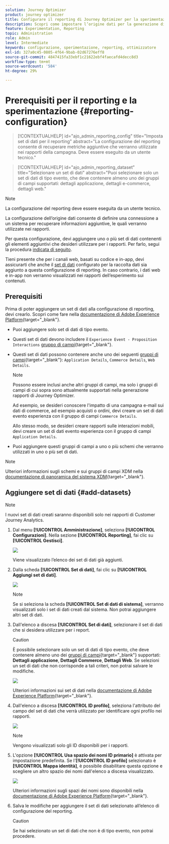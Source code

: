 ```yaml
---
solution: Journey Optimizer
product: journey optimizer
title: Configurare il reporting di Journey Optimizer per la sperimentazione
description: Scopri come impostare l’origine dati per la generazione di rapporti
feature: Experimentation, Reporting
topic: Administration
role: Admin
level: Intermediate
keywords: configurazione, sperimentazione, reporting, ottimizzatore
exl-id: 327a0c45-0805-4f64-9bab-02d67276eff8
source-git-commit: 4847415fa33ebf1c21622ebf4faecafd4decc8d3
workflow-type: tm+mt
source-wordcount: '584'
ht-degree: 29%

---
```


# Prerequisiti per il reporting e la sperimentazione {#reporting-configuration}

>[!CONTEXTUALHELP]
>id="ajo_admin_reporting_config"
>title="Imposta set di dati per il reporting"
>abstract="La configurazione del reporting consente di recuperare metriche aggiuntive che verranno utilizzate nei rapporti della campagna. Deve essere eseguito da un utente tecnico."

>[!CONTEXTUALHELP]
>id="ajo_admin_reporting_dataset"
>title="Selezionare un set di dati"
>abstract="Puoi selezionare solo un set di dati di tipo evento, che deve contenere almeno uno dei gruppi di campi supportati: dettagli applicazione, dettagli e-commerce, dettagli web."

>[!NOTE]
>
>La configurazione del reporting deve essere eseguita da un utente tecnico.

La configurazione dell’origine dati consente di definire una connessione a un sistema per recuperare informazioni aggiuntive, le quali verranno utilizzate nei rapporti.

Per questa configurazione, devi aggiungere uno o più set di dati contenenti gli elementi aggiuntivi che desideri utilizzare per i rapporti. Per farlo, segui la procedura [indicata di seguito](#add-datasets).

Tieni presente che per i canali web, basati su codice e in-app, devi assicurarti che anche il [set di dati](../data/get-started-datasets.md) configurato per la raccolta dati sia aggiunto a questa configurazione di reporting. In caso contrario, i dati web e in-app non verranno visualizzati nei rapporti dell’esperimento sui contenuti.

## Prerequisiti

Prima di poter aggiungere un set di dati alla configurazione di reporting, devi crearlo. Scopri come fare nella [documentazione di Adobe Experience Platform](https://experienceleague.adobe.com/docs/experience-platform/catalog/datasets/user-guide.html#create){target="_blank"}.

* Puoi aggiungere solo set di dati di tipo evento.

* Questi set di dati devono includere il `Experience Event - Proposition Interactions` [gruppo di campi](https://experienceleague.adobe.com/docs/experience-platform/xdm/tutorials/create-schema-ui.html?lang=it#field-group){target="_blank"}.

* Questi set di dati possono contenere anche uno dei seguenti [gruppi di campi](https://experienceleague.adobe.com/docs/experience-platform/xdm/tutorials/create-schema-ui.html?lang=it#field-group){target="_blank"}: `Application Details`, `Commerce Details`, `Web Details`.

  >[!NOTE]
  >
  >Possono essere inclusi anche altri gruppi di campi, ma solo i gruppi di campi di cui sopra sono attualmente supportati nella generazione rapporti di Journey Optimizer.

  Ad esempio, se desideri conoscere l&#39;impatto di una campagna e-mail sui dati di commerce, ad esempio acquisti o ordini, devi creare un set di dati evento esperienza con il gruppo di campi `Commerce Details`.

  Allo stesso modo, se desideri creare rapporti sulle interazioni mobili, devi creare un set di dati evento esperienza con il gruppo di campi `Application Details`.

  <!--The metrics corresponding to each field group are listed [here](#objective-list).-->

* Puoi aggiungere questi gruppi di campi a uno o più schemi che verranno utilizzati in uno o più set di dati.

>[!NOTE]
>
>Ulteriori informazioni sugli schemi e sui gruppi di campi XDM nella [documentazione di panoramica del sistema XDM](https://experienceleague.adobe.com/docs/experience-platform/xdm/home.html?lang=it){target="_blank"}.

<!--
## Objectives corresponding to each field group {#objective-list}

The table below shows which metrics will be added to the **[!UICONTROL Objectives]** tab of your campaign reports for each field group.

| Field group | Objectives |
|--- |--- |
| Commerce Details | Price Total<br>Payment Amount<br>(Unique) Checkouts<br>(Unique) Product List Adds<br>(Unique) Product List Opens<br>(Unique) Product List Removal<br>(Unique) Product List Views<br>(Unique) Product Views<br>(Unique) Purchases<br>(Unique) Save For Laters<br>Product Price Total<br>Product Quantity |
| Application Details | (Unique) App Launches<br>First App Launches<br>(Unique) App Installs<br>(Unique) App Upgrades |
| Web Details | (Unique) Page Views |
-->

## Aggiungere set di dati {#add-datasets}

>[!NOTE]
>
>I nuovi set di dati creati saranno disponibili solo nei rapporti di Customer Journey Analytics.

1. Dal menu **[!UICONTROL Amministrazione]**, seleziona **[!UICONTROL Configurazioni]**. Nella sezione **[!UICONTROL Reporting]**, fai clic su **[!UICONTROL Gestisci]**.

   ![](assets/reporting-config-menu.png)

   Viene visualizzato l’elenco dei set di dati già aggiunti.

1. Dalla scheda **[!UICONTROL Set di dati]**, fai clic su **[!UICONTROL Aggiungi set di dati]**.

   ![](assets/reporting-config-add.png)

   >[!NOTE]
   >
   >Se si seleziona la scheda **[!UICONTROL Set di dati di sistema]**, verranno visualizzati solo i set di dati creati dal sistema. Non potrai aggiungere altri set di dati.

1. Dall&#39;elenco a discesa **[!UICONTROL Set di dati]**, selezionare il set di dati che si desidera utilizzare per i report.

   >[!CAUTION]
   >
   >È possibile selezionare solo un set di dati di tipo evento, che deve contenere almeno uno dei [gruppi di campi](https://experienceleague.adobe.com/docs/experience-platform/xdm/tutorials/create-schema-ui.html?lang=it#field-group){target="_blank"} supportati: **Dettagli applicazione**, **Dettagli Commerce**, **Dettagli Web**. Se selezioni un set di dati che non corrisponde a tali criteri, non potrai salvare le modifiche.

   ![](assets/reporting-config-datasets.png)

   Ulteriori informazioni sui set di dati nella [documentazione di Adobe Experience Platform](https://experienceleague.adobe.com/docs/experience-platform/catalog/datasets/overview.html?lang=it){target="_blank"}.

1. Dall&#39;elenco a discesa **[!UICONTROL ID profilo]**, seleziona l&#39;attributo del campo del set di dati che verrà utilizzato per identificare ogni profilo nei rapporti.

   ![](assets/reporting-config-profile-id.png)

   >[!NOTE]
   >
   >Vengono visualizzati solo gli ID disponibili per i rapporti.

1. L&#39;opzione **[!UICONTROL Usa spazio dei nomi ID primario]** è attivata per impostazione predefinita. Se l&#39;**[!UICONTROL ID profilo]** selezionato è **[!UICONTROL Mappa identità]**, è possibile disabilitare questa opzione e scegliere un altro spazio dei nomi dall&#39;elenco a discesa visualizzato.

   ![](assets/reporting-config-namespace.png)

   Ulteriori informazioni sugli spazi dei nomi sono disponibili nella [documentazione di Adobe Experience Platform](https://experienceleague.adobe.com/docs/experience-platform/identity/namespaces.html?lang=it){target="_blank"}.

1. Salva le modifiche per aggiungere il set di dati selezionato all’elenco di configurazione del reporting.

   >[!CAUTION]
   >
   >Se hai selezionato un set di dati che non è di tipo evento, non potrai procedere.


<!--
When building your campaign reports, you can now see the metrics corresponding to the field groups used in the datasets you added. Go to the **[!UICONTROL Objectives]** tab and select the metrics of your choice to better fine-tune your reports. [Learn more](content-experiment.md#objectives-global)

![](assets/reporting-config-objectives.png)

>[!NOTE]
>
>If you add several datasets, all data from all datasets will be available for reporting.


## How-to video {#video}

Understand how to configure Experience Platform reporting data sources.

>[!VIDEO]()
-->
